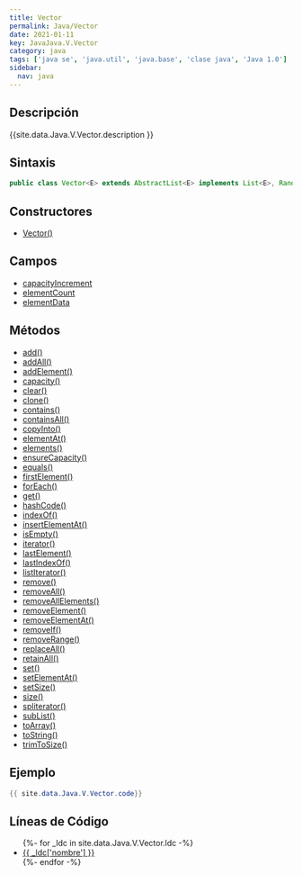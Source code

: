 ```yaml
---
title: Vector
permalink: Java/Vector
date: 2021-01-11
key: JavaJava.V.Vector
category: java
tags: ['java se', 'java.util', 'java.base', 'clase java', 'Java 1.0']
sidebar: 
  nav: java
---
```


## Descripción
{{site.data.Java.V.Vector.description }}

## Sintaxis
~~~java
public class Vector<E> extends AbstractList<E> implements List<E>, RandomAccess, Cloneable, Serializable
~~~

## Constructores
* [Vector()](/Java/Vector/Vector/)

## Campos
* [capacityIncrement](/Java/Vector/capacityIncrement)
* [elementCount](/Java/Vector/elementCount)
* [elementData](/Java/Vector/elementData)

## Métodos
* [add()](/Java/Vector/add)
* [addAll()](/Java/Vector/addAll)
* [addElement()](/Java/Vector/addElement)
* [capacity()](/Java/Vector/capacity)
* [clear()](/Java/Vector/clear)
* [clone()](/Java/Vector/clone)
* [contains()](/Java/Vector/contains)
* [containsAll()](/Java/Vector/containsAll)
* [copyInto()](/Java/Vector/copyInto)
* [elementAt()](/Java/Vector/elementAt)
* [elements()](/Java/Vector/elements)
* [ensureCapacity()](/Java/Vector/ensureCapacity)
* [equals()](/Java/Vector/equals)
* [firstElement()](/Java/Vector/firstElement)
* [forEach()](/Java/Vector/forEach)
* [get()](/Java/Vector/get)
* [hashCode()](/Java/Vector/hashCode)
* [indexOf()](/Java/Vector/indexOf)
* [insertElementAt()](/Java/Vector/insertElementAt)
* [isEmpty()](/Java/Vector/isEmpty)
* [iterator()](/Java/Vector/iterator)
* [lastElement()](/Java/Vector/lastElement)
* [lastIndexOf()](/Java/Vector/lastIndexOf)
* [listIterator()](/Java/Vector/listIterator)
* [remove()](/Java/Vector/remove)
* [removeAll()](/Java/Vector/removeAll)
* [removeAllElements()](/Java/Vector/removeAllElements)
* [removeElement()](/Java/Vector/removeElement)
* [removeElementAt()](/Java/Vector/removeElementAt)
* [removeIf()](/Java/Vector/removeIf)
* [removeRange()](/Java/Vector/removeRange)
* [replaceAll()](/Java/Vector/replaceAll)
* [retainAll()](/Java/Vector/retainAll)
* [set()](/Java/Vector/set)
* [setElementAt()](/Java/Vector/setElementAt)
* [setSize()](/Java/Vector/setSize)
* [size()](/Java/Vector/size)
* [spliterator()](/Java/Vector/spliterator)
* [subList()](/Java/Vector/subList)
* [toArray()](/Java/Vector/toArray)
* [toString()](/Java/Vector/toString)
* [trimToSize()](/Java/Vector/trimToSize)

## Ejemplo
~~~java
{{ site.data.Java.V.Vector.code}}
~~~

## Líneas de Código
<ul>
{%- for _ldc in site.data.Java.V.Vector.ldc -%}
   <li>
       <a href="{{_ldc['url'] }}">{{ _ldc['nombre'] }}</a>
   </li>
{%- endfor -%}
</ul>
